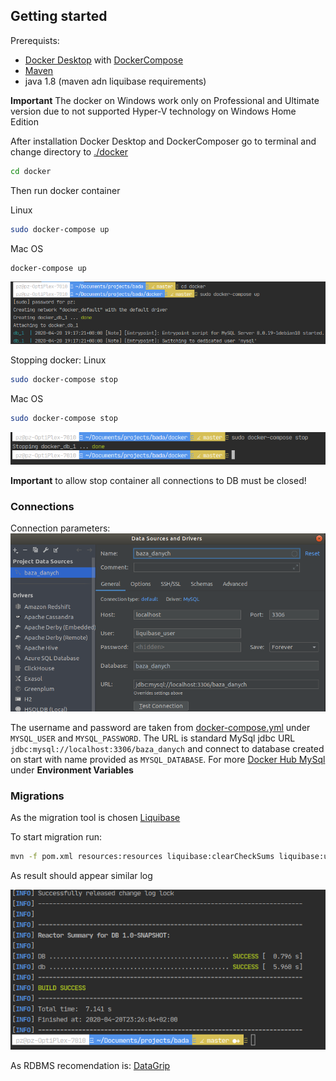 ## Getting started

Prerequists:
- [Docker Desktop](https://www.docker.com/products/docker-desktop) with [DockerCompose](https://docs.docker.com/compose/)
- [Maven](http://maven.apache.org/)
- java 1.8 (maven adn liquibase requirements)

**Important** The docker on Windows work only on Professional and Ultimate version due to not 
supported Hyper-V technology on Windows Home Edition

After installation Docker Desktop and DockerComposer go to terminal and change directory to [./docker](./docker)
```bash
cd docker
```
Then run docker container

Linux
```bash
sudo docker-compose up
```
Mac OS
```bash
docker-compose up
```

![docker](./public/readme/run_docker.png "Run Docker")

Stopping docker:
Linux
```bash
sudo docker-compose stop
```

Mac OS
```bash
sudo docker-compose stop
```

![docker](./public/readme/stop_docker.png "Stop Docker")

**Important** to allow stop container all connections to DB must be closed!

### Connections
Connection parameters:
![connection](./public/readme/connection_configuration.png "DB Connection")

The username and password are taken from [docker-compose.yml](./docker/docker-compose.yml)
under `MYSQL_USER` and `MYSQL_PASSWORD`. 
The URL is standard MySql jdbc URL `jdbc:mysql://localhost:3306/baza_danych` and connect to database created 
on start with name provided as `MYSQL_DATABASE`. For more [Docker Hub MySql](https://hub.docker.com/_/mysql)
under **Environment Variables**

### Migrations

As the migration tool is chosen [Liquibase](https://www.liquibase.org/) 

To start migration run:

```bash
mvn -f pom.xml resources:resources liquibase:clearCheckSums liquibase:update -Plocal -X
```
As result should appear similar log

![Liquibase](./public/readme/run_liquibase.png "Liquibase output")

As RDBMS recomendation is: [DataGrip](https://www.jetbrains.com/datagrip/)
  